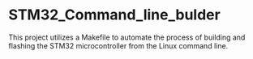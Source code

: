 # STM32_Command_line_bulder
This project utilizes a Makefile to automate the process of building and flashing the STM32 microcontroller from the Linux command line.
